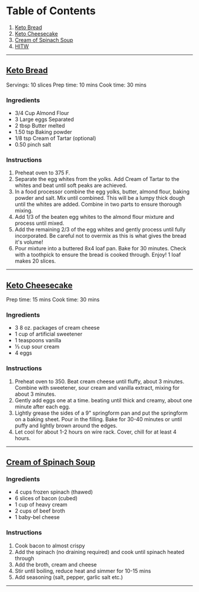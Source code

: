 # Table of Contents
1. [Keto Bread](#keto-bread)
2. [Keto Cheesecake](#keto-cheesecake)
3. [Cream of Spinach Soup](#cream-of-spinach-soup)
4. [HITW](https://farzin94.github.io/main/hitw)

--- 


## [Keto Bread](http://ketoconnect.net/recipe/best-keto-bread/)<a name="keto-bread"></a>
Servings: 10 slices	Prep time: 10 mins	Cook time: 30 mins	


### Ingredients
  - 3/4 Cup Almond Flour 
  - 3 Large eggs Separated
  - 2 tbsp Butter melted
  - 1.50 tsp Baking powder
  - 1/8 tsp Cream of Tartar (optional)
  - 0.50 pinch salt

### Instructions
  1. Preheat oven to 375 F.
  2. Separate the egg whites from the yolks. Add Cream of Tartar to the whites and beat until soft peaks are achieved.
  3. In a food processor combine the egg yolks, butter, almond flour, baking powder and salt. Mix until combined. This will be a lumpy thick dough until the whites are added. Combine in two parts to ensure thorough mixing.
  4. Add 1/3 of the beaten egg whites to the almond flour mixture and process until mixed.
  5. Add the remaining 2/3 of the egg whites and gently process until fully incorporated. Be careful not to overmix as this is what gives the bread it's volume!
  6. Pour mixture into a buttered 8x4 loaf pan. Bake for 30 minutes. Check with a toothpick to ensure the bread is cooked through. Enjoy! 1 loaf makes 20 slices.

---


## [Keto Cheesecake](http://the-lowcarb-diet.com/keto-cheesecake/)<a name="keto-cheesecake"></a>
Prep time: 15 mins	Cook time: 30 mins


### Ingredients
  - 3 8 oz. packages of cream cheese
  - 1 cup of artificial sweetener
  - 1 teaspoons vanilla
  - ⅓ cup sour cream
  - 4 eggs

### Instructions
  1. Preheat oven to 350. Beat cream cheese until fluffy, about 3 minutes. Combine with sweetener, sour cream and vanilla extract, mixing for about 3 minutes.
  2. Gently add eggs one at a time. beating until thick and creamy, about one minute after each egg.
  3. Lightly grease the sides of a 9" springform pan and put the springform on a baking sheet. Pour in the filling. Bake for 30-40 minutes or until puffy and lightly brown around the edges.
  4. Let cool for about 1-2 hours on wire rack. Cover, chill for at least 4 hours.

--- 


## [Cream of Spinach Soup](https://www.reddit.com/r/ketorecipes/comments/5pidkb/spinachbaconcream_soup/)<a name="cream-of-spinach-soup">

### Ingredients
  - 4 cups frozen spinach (thawed)
  - 6 slices of bacon (cubed)
  - 1 cup of heavy cream
  - 2 cups of beef broth
  - 1 baby-bel cheese

### Instructions
  1. Cook bacon to almost crispy
  2. Add the spinach (no draining required) and cook until spinach heated through 
  3. Add the broth, cream and cheese
  4. Stir until boiling, reduce heat and simmer for 10-15 mins 
  5. Add seasoning (salt, pepper, garlic salt etc.)

---
